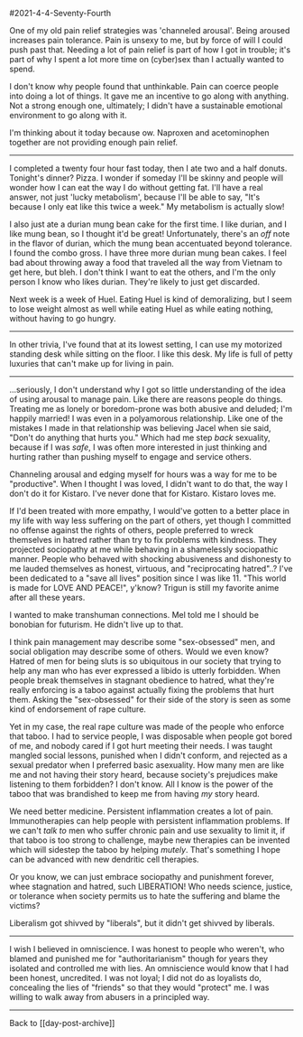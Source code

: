 #2021-4-4-Seventy-Fourth

One of my old pain relief strategies was 'channeled arousal'.  Being aroused increases pain tolerance.  Pain is unsexy to me, but by force of will I could push past that.  Needing a lot of pain relief is part of how I got in trouble; it's part of why I spent a lot more time on (cyber)sex than I actually wanted to spend.

I don't know why people found that unthinkable.  Pain can coerce people into doing a lot of things.  It gave me an incentive to go along with anything.  Not a strong enough one, ultimately; I didn't have a sustainable emotional environment to go along with it.

I'm thinking about it today because ow.  Naproxen and acetominophen together are not providing enough pain relief.

---
I completed a twenty four hour fast today, then I ate two and a half donuts.  Tonight's dinner?  Pizza.  I wonder if someday I'll be skinny and people will wonder how I can eat the way I do without getting fat.  I'll have a real answer, not just 'lucky metabolism', because I'll be able to say, "It's because I only eat like this twice a week."  My metabolism is actually slow!

I also just ate a durian mung bean cake for the first time.  I like durian, and I like mung bean, so I thought it'd be great!  Unfortunately, there's an *off* note in the flavor of durian, which the mung bean accentuated beyond tolerance.  I found the combo gross.  I have three more durian mung bean cakes.  I feel bad about throwing away a food that traveled all the way from Vietnam to get here, but bleh.  I don't think I want to eat the others, and I'm the only person I know who likes durian.  They're likely to just get discarded.

Next week is a week of Huel.  Eating Huel is kind of demoralizing, but I seem to lose weight almost as well while eating Huel as while eating nothing, without having to go hungry.

---
In other trivia, I've found that at its lowest setting, I can use my motorized standing desk while sitting on the floor.  I like this desk.  My life is full of petty luxuries that can't make up for living in pain.

---
...seriously, I don't understand why I got so little understanding of the idea of using arousal to manage pain.  Like there are reasons people do things.  Treating me as lonely or boredom-prone was both abusive and deluded; I'm happily married!  I was even in a polyamorous relationship.  Like one of the mistakes I made in that relationship was believing Jacel when sie said, "Don't do anything that hurts you."  Which had me step *back* sexuality, because if I was *safe*, I was often more interested in just thinking and hurting rather than pushing myself to engage and service others.

Channeling arousal and edging myself for hours was a way for me to be "productive".  When I thought I was loved, I didn't want to do that, the way I don't do it for Kistaro.  I've never done that for Kistaro.  Kistaro loves me.

If I'd been treated with more empathy, I would've gotten to a better place in my life with way less suffering on the part of others, yet though I committed no offense against the rights of others, people preferred to wreck themselves in hatred rather than try to fix problems with kindness.  They projected sociopathy at me while behaving in a shamelessly sociopathic manner.  People who behaved with shocking abusiveness and dishonesty to me lauded themselves as honest, virtuous, and "reciprocating hatred"..?  I've been dedicated to a "save all lives" position since I was like 11.  "This world is made for LOVE AND PEACE!", y'know?  Trigun is still my favorite anime after all these years.

I wanted to make transhuman connections.  Mel told me I should be bonobian for futurism.  He didn't live up to that.

I think pain management may describe some "sex-obsessed" men, and social obligation may describe some of others.  Would we even know?  Hatred of men for being sluts is so ubiquitous in our society that trying to help any man who has ever expressed a libido is utterly forbidden.  When people break themselves in stagnant obedience to hatred, what they're really enforcing is a taboo against actually fixing the problems that hurt them.  Asking the "sex-obsessed" for their side of the story is seen as some kind of endorsement of rape culture.

Yet in my case, the real rape culture was made of the people who enforce that taboo.  I had to service people, I was disposable when people got bored of me, and nobody cared if I got hurt meeting their needs.  I was taught mangled social lessons, punished when I didn't conform, and rejected as a sexual predator when I preferred basic asexuality.  How many men are like me and not having their story heard, because society's prejudices make listening to them forbidden?  I don't know.  All I know is the power of the taboo that was brandished to keep me from having *my* story heard.

We need better medicine.  Persistent inflammation creates a lot of pain.  Immunotherapies can help people with persistent inflammation problems.  If we can't *talk to* men who suffer chronic pain and use sexuality to limit it, if that taboo is too strong to challenge, maybe new therapies can be invented which will sidestep the taboo by helping *mutely*.  That's something I hope can be advanced with new dendritic cell therapies.

Or you know, we can just embrace sociopathy and punishment forever, whee stagnation and hatred, such LIBERATION!  Who needs science, justice, or tolerance when society permits us to hate the suffering and blame the victims?

Liberalism got shivved by "liberals", but it didn't get shivved by liberals.

---
I wish I believed in omniscience.  I was honest to people who weren't, who blamed and punished me for "authoritarianism" though for years they isolated and controlled me with lies.  An omniscience would know that I had been honest, uncredited.  I was not loyal; I did not do as loyalists do, concealing the lies of "friends" so that they would "protect" me.  I was willing to walk away from abusers in a principled way.

---
Back to [[day-post-archive]]